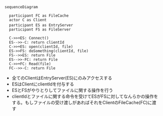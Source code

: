 ```mermaid
sequenceDiagram

  participant FC as FileCache
  actor C as Client
  participant ES as EntryServer　
  participant FS as FileServer

  C->>+ES: Connect()
  ES-->>-C: return clientId 
  C->>+ES: open(clientId, file)
  ES->>FS: doSomething(clientId, file)
  FS-->>ES: return File
  ES-->>-FC: return File
  C->>+FC: Read(file)
  FC-->>-C: return File
```
- 全てのClientはEntryServer(ES)にのみアクセスする
- ESはClientにclientIdを付与する
- ESとFSがやりとりしてファイルに関する操作を行う
- clientIdとファイルに関する命令を受けてESがFSに対してなんらかの操作をする。もしファイルの受け渡しがあればそれをClientのFileCache(FC)に渡す